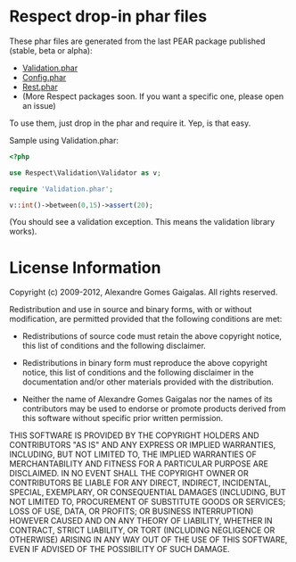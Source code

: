 Respect drop-in phar files
==========================

These phar files are generated from the last PEAR package published (stable, beta or alpha):

* [Validation.phar](http://respect.li/phar/Validation.phar)
* [Config.phar](http://respect.li/phar/Config.phar)
* [Rest.phar](http://respect.li/phar/Rest.phar)
* (More Respect packages soon. If you want a specific one, please open an issue)

To use them, just drop in the phar and require it. Yep, is that easy.

Sample using Validation.phar:

```php
<?php

use Respect\Validation\Validator as v;

require 'Validation.phar';

v::int()->between(0,15)->assert(20);

```
(You should see a validation exception. This means the validation library works).


License Information
===================

Copyright (c) 2009-2012, Alexandre Gomes Gaigalas.
All rights reserved.

Redistribution and use in source and binary forms, with or without modification,
are permitted provided that the following conditions are met:

* Redistributions of source code must retain the above copyright notice,
  this list of conditions and the following disclaimer.

* Redistributions in binary form must reproduce the above copyright notice,
  this list of conditions and the following disclaimer in the documentation
  and/or other materials provided with the distribution.

* Neither the name of Alexandre Gomes Gaigalas nor the names of its
  contributors may be used to endorse or promote products derived from this
  software without specific prior written permission.

THIS SOFTWARE IS PROVIDED BY THE COPYRIGHT HOLDERS AND CONTRIBUTORS "AS IS" AND
ANY EXPRESS OR IMPLIED WARRANTIES, INCLUDING, BUT NOT LIMITED TO, THE IMPLIED
WARRANTIES OF MERCHANTABILITY AND FITNESS FOR A PARTICULAR PURPOSE ARE
DISCLAIMED. IN NO EVENT SHALL THE COPYRIGHT OWNER OR CONTRIBUTORS BE LIABLE FOR
ANY DIRECT, INDIRECT, INCIDENTAL, SPECIAL, EXEMPLARY, OR CONSEQUENTIAL DAMAGES
(INCLUDING, BUT NOT LIMITED TO, PROCUREMENT OF SUBSTITUTE GOODS OR SERVICES;
LOSS OF USE, DATA, OR PROFITS; OR BUSINESS INTERRUPTION) HOWEVER CAUSED AND ON
ANY THEORY OF LIABILITY, WHETHER IN CONTRACT, STRICT LIABILITY, OR TORT
(INCLUDING NEGLIGENCE OR OTHERWISE) ARISING IN ANY WAY OUT OF THE USE OF THIS
SOFTWARE, EVEN IF ADVISED OF THE POSSIBILITY OF SUCH DAMAGE.

